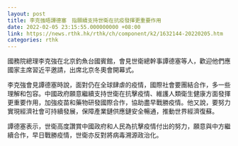 ```yaml
---
layout: post
title: 李克強晤譚德塞　指願續支持世衛在抗疫發揮更重要作用
date: 2022-02-05 23:15:55.000000000 +08:00
link: https://news.rthk.hk/rthk/ch/component/k2/1632144-20220205.htm
categories: rthk
---
```


國務院總理李克強在北京釣魚台國賓館，會見世衛總幹事譚德塞等人，歡迎他們應國家主席習近平邀請，出席北京冬奧會開幕式。

李克強會見譚德塞時說，面對仍在全球肆虐的疫情，國際社會要團結合作，多一些理解和包容。中國政府願意繼續支持世衛在抗擊疫情、維護人類衛生健康方面發揮更重要作用，加強疫苗和藥物研發國際合作，協助盡早戰勝疫情。他又說，要努力實現經濟社會可持續發展，保障產業鏈供應鏈安全暢通，推動世界經濟復蘇。

譚德塞表示，世衛高度讚賞中國政府和人民為抗擊疫情付出的努力，願意與中方繼續合作，早日戰勝疫情，世衛亦反對將病毒溯源政治化。

